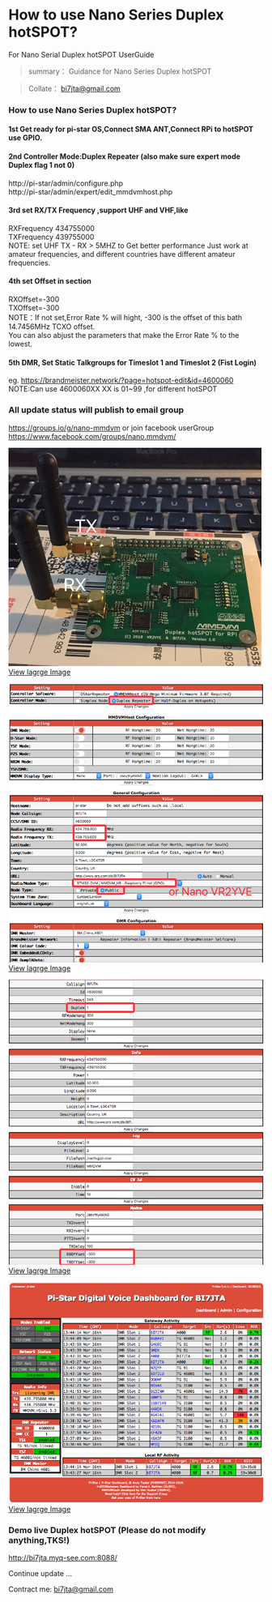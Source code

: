 # How to use Nano Series Duplex hotSPOT?  
For Nano Serial Duplex hotSPOT UserGuide  
 
> summary： Guidance for Nano Series Duplex hotSPOT  
 
> Collate： bi7jta@gmail.com   
 
### How to use Nano Series Duplex hotSPOT?  
#### 1st  Get ready for pi-star OS,Connect SMA ANT,Connect RPi to hotSPOT use GPIO.   


#### 2nd  Controller Mode:Duplex Repeater (also make sure expert mode Duplex flag 1 not 0)  
http://pi-star/admin/configure.php  
http://pi-star/admin/expert/edit_mmdvmhost.php  
   

#### 3rd  set RX/TX Frequency ,support UHF and VHF,like  
RXFrequency  434755000  
TXFrequency  439755000   
NOTE: set UHF TX - RX > 5MHZ to Get better performance 
Just work at amateur frequencies, and different countries have different amateur frequencies.    

#### 4th set Offset in section   
RXOffset=-300    
TXOffset=-300   
NOTE：If not set,Error Rate % will hight, -300 is the offset of this bath 14.7456MHz TCXO offset.  
You can also abjust the parameters that make the Error Rate % to the lowest.  

#### 5th DMR, Set Static Talkgroups for Timeslot 1 and Timeslot 2  (Fist Login)   
eg. https://brandmeister.network/?page=hotspot-edit&id=4600060     
NOTE:Can use 4600060XX XX is 01~99 ,for different hotSPOT    

### All update status will publish to email group    
https://groups.io/g/nano-mmdvm or join facebook userGroup     
https://www.facebook.com/groups/nano.mmdvm/      

![Image loading...](/images/user_guide_where_tx.png)     
[View lagrge Image](https://github.com/nano-mmdvm/Duplex_hotSPOT/raw/master/images/user_guide_where_tx.png)  

![Image loading...](/images/user_guide_config2.png)     
[View lagrge Image](https://github.com/nano-mmdvm/Duplex_hotSPOT/raw/master/images/user_guide_config2.png)   

![Image loading...](/images/user_guide_expert_config.png)     
[View lagrge Image](https://github.com/nano-mmdvm/Duplex_hotSPOT/raw/master/images/user_guide_expert_config.png)   
 
![Image loading...](/images/user_guide_ui.png)     
[View lagrge Image](https://github.com/nano-mmdvm/Duplex_hotSPOT/raw/master/images/user_guide_ui.png)   
 
### Demo live Duplex hotSPOT (Please do not modify anything,TKS!)  

http://bi7jta.myq-see.com:8088/  

Continue update ...     

Contract me: bi7jta@gmail.com    

